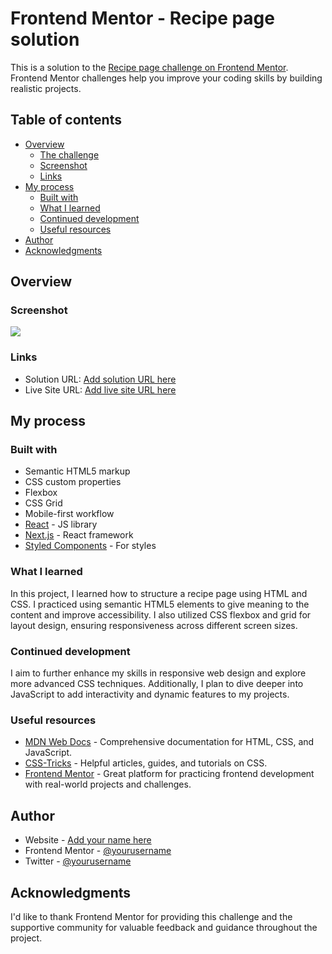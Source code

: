 # Frontend Mentor - Recipe page solution

This is a solution to the [Recipe page challenge on Frontend Mentor](https://www.frontendmentor.io/challenges/recipe-page-KiTsR8QQKm). Frontend Mentor challenges help you improve your coding skills by building realistic projects. 

## Table of contents

- [Overview](#overview)
  - [The challenge](#the-challenge)
  - [Screenshot](#screenshot)
  - [Links](#links)
- [My process](#my-process)
  - [Built with](#built-with)
  - [What I learned](#what-i-learned)
  - [Continued development](#continued-development)
  - [Useful resources](#useful-resources)
- [Author](#author)
- [Acknowledgments](#acknowledgments)

## Overview

### Screenshot

![](./screenshot.jpg)

### Links

- Solution URL: [Add solution URL here](https://your-solution-url.com)
- Live Site URL: [Add live site URL here](https://your-live-site-url.com)

## My process

### Built with

- Semantic HTML5 markup
- CSS custom properties
- Flexbox
- CSS Grid
- Mobile-first workflow
- [React](https://reactjs.org/) - JS library
- [Next.js](https://nextjs.org/) - React framework
- [Styled Components](https://styled-components.com/) - For styles

### What I learned

In this project, I learned how to structure a recipe page using HTML and CSS. I practiced using semantic HTML5 elements to give meaning to the content and improve accessibility. I also utilized CSS flexbox and grid for layout design, ensuring responsiveness across different screen sizes.

### Continued development

I aim to further enhance my skills in responsive web design and explore more advanced CSS techniques. Additionally, I plan to dive deeper into JavaScript to add interactivity and dynamic features to my projects.

### Useful resources

- [MDN Web Docs](https://developer.mozilla.org/en-US/) - Comprehensive documentation for HTML, CSS, and JavaScript.
- [CSS-Tricks](https://css-tricks.com/) - Helpful articles, guides, and tutorials on CSS.
- [Frontend Mentor](https://www.frontendmentor.io/) - Great platform for practicing frontend development with real-world projects and challenges.

## Author

- Website - [Add your name here](https://www.your-site.com)
- Frontend Mentor - [@yourusername](https://www.frontendmentor.io/profile/yourusername)
- Twitter - [@yourusername](https://www.twitter.com/yourusername)

## Acknowledgments

I'd like to thank Frontend Mentor for providing this challenge and the supportive community for valuable feedback and guidance throughout the project.

